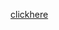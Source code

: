 [clickhere](https://stackblitz.com/edit/dom-project-chaiaurcode-rgdnjyuk?file=1-colorChanger%2Fchaiaurcode.js,1-colorChanger%2Fstyle.css)